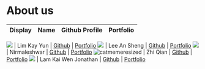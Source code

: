 # About us

Display | Name | Github Profile | Portfolio 
------- | ---- | -------------- | ---------

![](https://via.placeholder.com/100.png?text=Photo) | Lim Kay Yun | [Github](https://github.com/kyun99) | [Portfolio](team/kyun99.md)
![](https://via.placeholder.com/100.png?text=Photo) | Lee An Sheng | [Github](https://github.com/AnShengLee) | [Portfolio](/docs/team/leeAnSheng.md)
![](https://avatars.githubusercontent.com/u/77761339?v=4) | Nirmaleshwar | [Github](https://github.com/) | [Portfolio](docs/team/Nirmaleshwar.md)
![catmemeresized](https://user-images.githubusercontent.com/69465661/139677543-b64dd74b-90ec-419e-a4ff-c2fbdcd6bb34.png) | Zhi Qian | [Github](https://github.com/KZQ1999) | [Portfolio](team/kzq1999.md)
![](https://via.placeholder.com/100.png?text=Photo) | Lam Kai Wen Jonathan | [Github](https://github.com/jonathanlkw) | [Portfolio](team/jonathanlkw.md)
